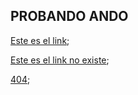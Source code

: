 ## PROBANDO ANDO
[Este es el link](https://www.flaticon.es/);

[Este es el link no existe](https://lms.laboaaaaaratoria.l/);

[404](https://nodejs.org/es/123456789);
